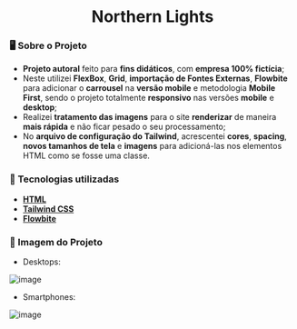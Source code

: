 <div align = "center">
    <h1>Northern Lights</h1>
</div>

### 🖥 Sobre o Projeto

- **Projeto autoral** feito para **fins didáticos**, com **empresa 100% fictícia**;
- Neste utilizei **FlexBox**, **Grid**, **importação de Fontes Externas**, **Flowbite** para adicionar o **carrousel** na **versão mobile** e metodologia **Mobile First**, sendo o projeto totalmente **responsivo** nas versões **mobile** e **desktop**;
- Realizei **tratamento das imagens** para o site **renderizar** de maneira **mais rápida** e não ficar pesado o seu processamento;
- No **arquivo de configuração do Tailwind**, acrescentei **cores**, **spacing**, **novos tamanhos de tela** e **imagens** para adicioná-las nos elementos HTML como se fosse uma classe.

### 🌟 Tecnologias utilizadas

- [**HTML**](https://developer.mozilla.org/en-US/docs/Web/HTML)
- [**Tailwind CSS**](https://tailwindcss.com/)
- [**Flowbite**](https://flowbite.com/docs/getting-started/introduction/)

### 🎯 Imagem do Projeto

- Desktops: 
 
![image](https://github.com/user-attachments/assets/0cae371a-55ec-40aa-ac9a-1077e93899da)

- Smartphones:

![image](https://github.com/user-attachments/assets/18399aca-5e44-477b-ba11-67100235336f)

